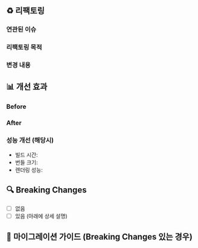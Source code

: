 ## ♻️ 리팩토링

### 연관된 이슈

<!-- 이슈 번호를 입력해주세요. 예: Closes #123, Fixes #456, Resolves #789 -->
<!-- 커밋 메시지나 브랜치명에 이슈 번호가 있다면 자동으로 채워집니다 -->

### 리팩토링 목적

<!-- 왜 리팩토링을 했는지 설명해주세요 -->

### 변경 내용

<!-- 어떤 부분을 어떻게 개선했는지 설명해주세요 -->

## 📊 개선 효과

### Before

<!-- 리팩토링 전 상태 -->

### After

<!-- 리팩토링 후 상태 -->

### 성능 개선 (해당시)

- 빌드 시간:
- 번들 크기:
- 렌더링 성능:

## 🔍 Breaking Changes

- [ ] 없음
- [ ] 있음 (아래에 상세 설명)

<!-- Breaking Changes가 있는 경우 상세히 설명해주세요 -->

## 📝 마이그레이션 가이드 (Breaking Changes 있는 경우)

<!-- 다른 개발자들이 알아야 할 변경사항을 설명해주세요 -->
